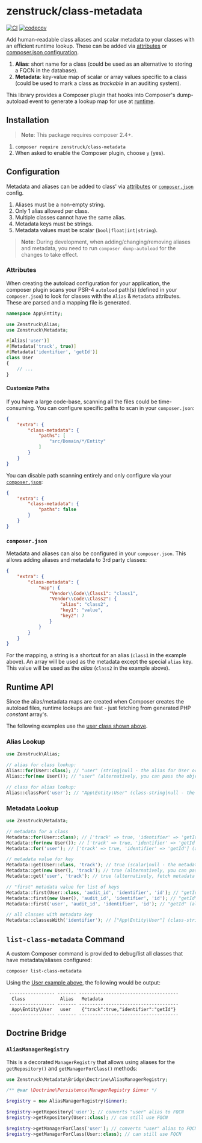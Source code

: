 # zenstruck/class-metadata

[![CI](https://github.com/zenstruck/class-metadata/actions/workflows/ci.yml/badge.svg)](https://github.com/zenstruck/class-metadata/actions/workflows/ci.yml)
[![codecov](https://codecov.io/gh/zenstruck/class-metadata/branch/1.x/graph/badge.svg?token=A8BKCMI6KD)](https://codecov.io/gh/zenstruck/class-metadata)

Add human-readable class aliases and scalar metadata to your classes with
an efficient runtime lookup. These can be added via [attributes](#attributes) or
[composer.json configuration](#composerjson).

1. **Alias**: short name for a class (could be used as an alternative to storing a FQCN
   in the database).
2. **Metadata**: key-value map of scalar or array values specific to a class (could be used
   to mark a class as _trackable_ in an auditing system).

This library provides a Composer plugin that hooks into Composer's dump-autoload
event to generate a lookup map for use at [runtime](#runtime-api).

## Installation

> **Note**: This package requires composer 2.4+.

1. `composer require zenstruck/class-metadata`
2. When asked to enable the Composer plugin, choose `y` (yes).

## Configuration

Metadata and aliases can be added to class' via [attributes](#attributes) or
[`composer.json`](#composerjson) config.

1. Aliases must be a non-empty string.
2. Only 1 alias allowed per class.
3. Multiple classes cannot have the same alias.
4. Metadata keys must be strings.
5. Metadata values must be scalar (`bool|float|int|string`).

> **Note**: During development, when adding/changing/removing aliases and
> metadata, you need to run `composer dump-autoload` for the changes to take
> effect.

### Attributes

When creating the autoload configuration for your application, the composer
plugin scans your PSR-4 `autoload` path(s) (defined in your `composer.json`)
to look for classes with the `Alias` & `Metadata` attributes. These are
parsed and a mapping file is generated.

```php
namespace App\Entity;

use Zenstruck\Alias;
use Zenstruck\Metadata;

#[Alias('user')]
#[Metadata('track', true)]
#[Metadata('identifier', 'getId')]
class User
{
    // ...
}
```

#### Customize Paths

If you have a large code-base, scanning all the files could be time-consuming.
You can configure specific paths to scan in your `composer.json`:

```json
{
    "extra": {
        "class-metadata": {
            "paths": [
                "src/Domain/*/Entity"
            ]
        }
    }
}
```

You can disable path scanning entirely and only configure via your
[`composer.json`](#composerjson):

```json
{
    "extra": {
        "class-metadata": {
            "paths": false
        }
    }
}
```

### `composer.json`

Metadata and aliases can also be configured in your `composer.json`. This allows
adding aliases and metadata to 3rd party classes:

```json
{
    "extra": {
        "class-metadata": {
            "map": {
                "Vendor\\Code\\Class1": "class1",
                "Vendor\\Code\\Class2": {
                    "alias": "class2",
                    "key1": "value",
                    "key2": 7
                }
            }
        }
    }
}
```

For the mapping, a string is a shortcut for an alias (`class1` in the example
above). An array will be used as the metadata except the special `alias` key.
This value will be used as the _alias_ (`class2` in the example above).

## Runtime API

Since the alias/metadata maps are created when Composer creates the
autoload files, runtime lookups are fast - just fetching from generated
PHP _constant_ array's.

The following examples use the [user class shown above](#attributes).

### Alias Lookup

```php
use Zenstruck\Alias;

// alias for class lookup:
Alias::for(User::class); // "user" (string|null - the alias for User or null if none)
Alias::for(new User()); // "user" (alternatively, you can pass the object directly)

// class for alias lookup:
Alias::classFor('user'); // "App\Entity\User" (class-string|null - the FQCN whose alias is "user")
```

### Metadata Lookup

```php
use Zenstruck\Metadata;

// metadata for a class
Metadata::for(User::class); // ['track' => true, 'identifier' => 'getId'] (array<string,scalar> - metadata array for User or empty array if none)
Metadata::for(new User()); // ['track' => true, 'identifier' => 'getId'] (alternatively, you can pass the object directly)
Metadata::for('user'); // ['track' => true, 'identifier' => 'getId'] (alternatively, fetch metadata by a class' alias)

// metadata value for key
Metadata::get(User::class, 'track'); // true (scalar|null - the metadata value for "key" or null if none)
Metadata::get(new User(), 'track'); // true (alternatively, you can pass the object directly)
Metadata::get('user', 'track'); // true (alternatively, fetch metadata by a class' alias)

// "first" metadata value for list of keys
Metadata::first(User::class, 'audit_id', 'identifier', 'id'); // "getId" (scalar|null - first metadata value found for" keys" (left to right) or null if none)
Metadata::first(new User(), 'audit_id', 'identifier', 'id'); // "getId" (alternatively, you can pass the object directly)
Metadata::first('user', 'audit_id', 'identifier', 'id'); // "getId" (alternatively, fetch metadata by a class' alias)

// all classes with metadata key
Metadata::classesWith('identifier'); // ["App\Entity\User"] (class-string[] - FQCN's that have metadata with key "identifier")
```

## `list-class-metadata` Command

A custom Composer command is provided to debug/list all classes that
have metadata/aliases configured:

```bash
composer list-class-metadata
```

Using the [User example above](#attributes), the following would be output:

```
 ----------------- ------- -------------------------------------
  Class             Alias   Metadata
 ----------------- ------- -------------------------------------
  App\Entity\User   user    {"track":true,"identifier":"getId"}
 ----------------- ------- -------------------------------------
```

## Doctrine Bridge

### `AliasManagerRegistry`

This is a decorated `ManagerRegistry` that allows using aliases for the
`getRepository()` and `getManagerForClass()` methods:

```php
use Zenstruck\Metadata\Bridge\Doctrine\AliasManagerRegistry;

/** @var \Doctrine\Persistence\ManagerRegistry $inner */

$registry = new AliasManagerRegistry($inner);

$registry->getRepository('user'); // converts "user" alias to FQCN
$registry->getRepository(User::class); // can still use FQCN

$registry->getManagerForClass('user'); // converts "user" alias to FQCN
$registry->getManagerForClass(User::class); // can still use FQCN
```
